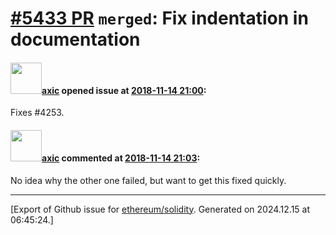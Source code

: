 # [\#5433 PR](https://github.com/ethereum/solidity/pull/5433) `merged`: Fix indentation in documentation

#### <img src="https://avatars.githubusercontent.com/u/20340?v=4" width="50">[axic](https://github.com/axic) opened issue at [2018-11-14 21:00](https://github.com/ethereum/solidity/pull/5433):

Fixes #4253.

#### <img src="https://avatars.githubusercontent.com/u/20340?v=4" width="50">[axic](https://github.com/axic) commented at [2018-11-14 21:03](https://github.com/ethereum/solidity/pull/5433#issuecomment-438817600):

No idea why the other one failed, but want to get this fixed quickly.


-------------------------------------------------------------------------------



[Export of Github issue for [ethereum/solidity](https://github.com/ethereum/solidity). Generated on 2024.12.15 at 06:45:24.]
